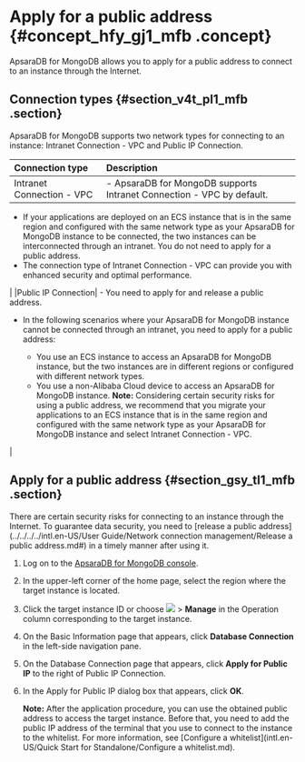 # Apply for a public address {#concept_hfy_gj1_mfb .concept}

ApsaraDB for MongoDB allows you to apply for a public address to connect to an instance through the Internet.

## Connection types {#section_v4t_pl1_mfb .section}

ApsaraDB for MongoDB supports two network types for connecting to an instance: Intranet Connection - VPC and Public IP Connection.

|Connection type|Description|
|:--------------|:----------|
|Intranet Connection - VPC| -   ApsaraDB for MongoDB supports Intranet Connection - VPC by default.
-   If your applications are deployed on an ECS instance that is in the same region and configured with the same network type as your ApsaraDB for MongoDB instance to be connected, the two instances can be interconnected through an intranet. You do not need to apply for a public address.
-   The connection type of Intranet Connection - VPC can provide you with enhanced security and optimal performance.

 |
|Public IP Connection| -   You need to apply for and release a public address.
-   In the following scenarios where your ApsaraDB for MongoDB instance cannot be connected through an intranet, you need to apply for a public address:

    -   You use an ECS instance to access an ApsaraDB for MongoDB instance, but the two instances are in different regions or configured with different network types.
    -   You use a non-Alibaba Cloud device to access an ApsaraDB for MongoDB instance.
**Note:** Considering certain security risks for using a public address, we recommend that you migrate your applications to an ECS instance that is in the same region and configured with the same network type as your ApsaraDB for MongoDB instance and select Intranet Connection - VPC.


 |

## Apply for a public address {#section_gsy_tl1_mfb .section}

There are certain security risks for connecting to an instance through the Internet. To guarantee data security, you need to [release a public address](../../../../intl.en-US/User Guide/Network connection management/Release a public address.md#) in a timely manner after using it.

1.  Log on to the [ApsaraDB for MongoDB console](https://mongodb.console.aliyun.com/).
2.  In the upper-left corner of the home page, select the region where the target instance is located.
3.  Click the target instance ID or choose **![](http://static-aliyun-doc.oss-cn-hangzhou.aliyuncs.com/assets/img/6660/155608720613206_en-US.png)** \> **Manage** in the Operation column corresponding to the target instance.
4.  On the Basic Information page that appears, click **Database Connection** in the left-side navigation pane.
5.  On the Database Connection page that appears, click **Apply for Public IP** to the right of Public IP Connection.
6.  In the Apply for Public IP dialog box that appears, click **OK**.

    **Note:** After the application procedure, you can use the obtained public address to access the target instance. Before that, you need to add the public IP address of the terminal that you use to connect to the instance to the whitelist. For more information, see [Configure a whitelist](intl.en-US/Quick Start for Standalone/Configure a whitelist.md).



